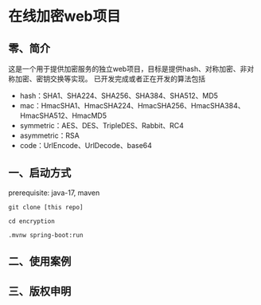 # 在线加密web项目

## 零、简介
这是一个用于提供加密服务的独立web项目，目标是提供hash、对称加密、非对称加密、密钥交换等实现。
已开发完成或者正在开发的算法包括
- hash：SHA1、SHA224、SHA256、SHA384、SHA512、MD5
- mac：HmacSHA1、HmacSHA224、HmacSHA256、HmacSHA384、HmacSHA512、HmacMD5
- symmetric：AES、DES、TripleDES、Rabbit、RC4
- asymmetric：RSA
- code：UrlEncode、UrlDecode、base64

## 一、启动方式
prerequisite: java-17, maven

```git clone [this repo]```

```cd encryption```

```.mvnw spring-boot:run```

## 二、使用案例

## 三、版权申明


